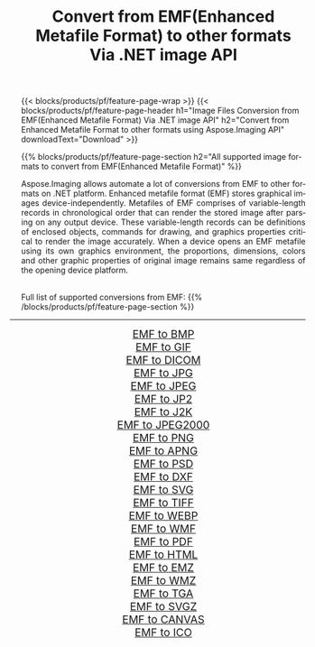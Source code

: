 ﻿---
title: Convert from EMF(Enhanced Metafile Format) to other formats Via .NET image API 
weight: 3920
url: /net/conversion/from/emf/ 
lang: en
langdirlevel: 2
locales: zh-hans,ja,it,ru,de,es,fr,nl,id,lt,pl,pt,vi,tr,ko,zh-hant,ar,hi,th,sv,cs,uk,he
description: Using Aspose.Imaging for .NET you can easily convert from EMF(Enhanced Metafile Format) to other formats
---

{{< blocks/products/pf/feature-page-wrap >}}
{{< blocks/products/pf/feature-page-header h1="Image Files Conversion from EMF(Enhanced Metafile Format) Via .NET image API" h2="Convert from Enhanced Metafile Format to other formats using Aspose.Imaging API" downloadText="Download" >}}


{{% blocks/products/pf/feature-page-section  h2="All supported image formats to convert from EMF(Enhanced Metafile Format)" %}}
<p align=justify>Aspose.Imaging allows automate a lot of conversions from EMF to other formats on .NET platform. Enhanced metafile format (EMF) stores graphical images device-independently. Metafiles of EMF comprises of variable-length records in chronological order that can render the stored image after parsing on any output device. These variable-length records can be definitions of enclosed objects, commands for drawing, and graphics properties critical to render the image accurately. When a device opens an EMF metafile using its own graphics environment, the proportions, dimensions, colors and other graphic properties of original image remains same regardless of the opening device platform.</p>
<br/>
Full list of supported conversions from EMF:
{{% /blocks/products/pf/feature-page-section %}}
<div class="container-fluid productfamilypage bg-gray">
    <div class="convertypes bg-gray agp-content section">
        <div class="container">
		<hr style="margin-left:-20px;"/>
		<div class="row other-converters" style="gap: 10px;font-size: 19px;text-align:center;">
		    <div class='col-md-2 other-converter remove-lp remove-rp'><a href="/imaging/net/conversion/emf-to-bmp/" style="padding:15px;">EMF to BMP</a></div><div class='col-md-2 other-converter remove-lp remove-rp'><a href="/imaging/net/conversion/emf-to-gif/" style="padding:15px;">EMF to GIF</a></div><div class='col-md-2 other-converter remove-lp remove-rp'><a href="/imaging/net/conversion/emf-to-dicom/" style="padding:15px;">EMF to DICOM</a></div><div class='col-md-2 other-converter remove-lp remove-rp'><a href="/imaging/net/conversion/emf-to-jpg/" style="padding:15px;">EMF to JPG</a></div><div class='col-md-2 other-converter remove-lp remove-rp'><a href="/imaging/net/conversion/emf-to-jpeg/" style="padding:15px;">EMF to JPEG</a></div><div class='col-md-2 other-converter remove-lp remove-rp'><a href="/imaging/net/conversion/emf-to-jp2/" style="padding:15px;">EMF to JP2</a></div><div class='col-md-2 other-converter remove-lp remove-rp'><a href="/imaging/net/conversion/emf-to-j2k/" style="padding:15px;">EMF to J2K</a></div><div class='col-md-2 other-converter remove-lp remove-rp'><a href="/imaging/net/conversion/emf-to-jpeg2000/" style="padding:15px;">EMF to JPEG2000</a></div><div class='col-md-2 other-converter remove-lp remove-rp'><a href="/imaging/net/conversion/emf-to-png/" style="padding:15px;">EMF to PNG</a></div><div class='col-md-2 other-converter remove-lp remove-rp'><a href="/imaging/net/conversion/emf-to-apng/" style="padding:15px;">EMF to APNG</a></div><div class='col-md-2 other-converter remove-lp remove-rp'><a href="/imaging/net/conversion/emf-to-psd/" style="padding:15px;">EMF to PSD</a></div><div class='col-md-2 other-converter remove-lp remove-rp'><a href="/imaging/net/conversion/emf-to-dxf/" style="padding:15px;">EMF to DXF</a></div><div class='col-md-2 other-converter remove-lp remove-rp'><a href="/imaging/net/conversion/emf-to-svg/" style="padding:15px;">EMF to SVG</a></div><div class='col-md-2 other-converter remove-lp remove-rp'><a href="/imaging/net/conversion/emf-to-tiff/" style="padding:15px;">EMF to TIFF</a></div><div class='col-md-2 other-converter remove-lp remove-rp'><a href="/imaging/net/conversion/emf-to-webp/" style="padding:15px;">EMF to WEBP</a></div><div class='col-md-2 other-converter remove-lp remove-rp'><a href="/imaging/net/conversion/emf-to-wmf/" style="padding:15px;">EMF to WMF</a></div><div class='col-md-2 other-converter remove-lp remove-rp'><a href="/imaging/net/conversion/emf-to-pdf/" style="padding:15px;">EMF to PDF</a></div><div class='col-md-2 other-converter remove-lp remove-rp'><a href="/imaging/net/conversion/emf-to-html/" style="padding:15px;">EMF to HTML</a></div><div class='col-md-2 other-converter remove-lp remove-rp'><a href="/imaging/net/conversion/emf-to-emz/" style="padding:15px;">EMF to EMZ</a></div><div class='col-md-2 other-converter remove-lp remove-rp'><a href="/imaging/net/conversion/emf-to-wmz/" style="padding:15px;">EMF to WMZ</a></div><div class='col-md-2 other-converter remove-lp remove-rp'><a href="/imaging/net/conversion/emf-to-tga/" style="padding:15px;">EMF to TGA</a></div><div class='col-md-2 other-converter remove-lp remove-rp'><a href="/imaging/net/conversion/emf-to-svgz/" style="padding:15px;">EMF to SVGZ</a></div><div class='col-md-2 other-converter remove-lp remove-rp'><a href="/imaging/net/conversion/emf-to-canvas/" style="padding:15px;">EMF to CANVAS</a></div><div class='col-md-2 other-converter remove-lp remove-rp'><a href="/imaging/net/conversion/emf-to-ico/" style="padding:15px;">EMF to ICO</a></div>
                </div>
        </div>
    </div>
</div>
<br/>

